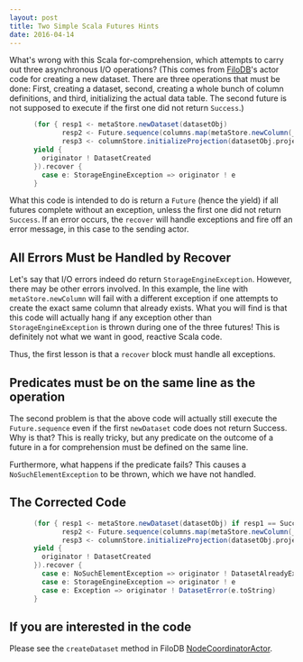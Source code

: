 ```yaml
---
layout: post
title: Two Simple Scala Futures Hints
date: 2016-04-14
---
```


What's wrong with this Scala for-comprehension, which attempts to carry out three asynchronous I/O operations?  (This comes from [FiloDB](http://github.com/filodb/FiloDB)'s actor code for creating a new dataset.  There are three operations that must be done:  First, creating a dataset, second, creating a whole bunch of column definitions, and third, initializing the actual data table.  The second future is not supposed to execute if the first one did not return `Success`.)

```scala
      (for { resp1 <- metaStore.newDataset(datasetObj)
             resp2 <- Future.sequence(columns.map(metaStore.newColumn(_, ref))) if resp1 == Success
             resp3 <- columnStore.initializeProjection(datasetObj.projections.head) }
      yield {
        originator ! DatasetCreated
      }).recover {
        case e: StorageEngineException => originator ! e
      }
```

What this code is intended to do is return a `Future` (hence the yield) if all futures complete without an exception, unless the first one did not return `Success`.  If an error occurs, the `recover` will handle exceptions and fire off an error message, in this case to the sending actor.

## All Errors Must be Handled by Recover

Let's say that I/O errors indeed do return `StorageEngineException`.  However, there may be other errors involved.  In this example, the line with `metaStore.newColumn` will fail with a different exception if one attempts to create the exact same column that already exists.  What you will find is that this code will actually hang if any exception other than `StorageEngineException` is thrown during one of the three futures!  This is definitely not what we want in good, reactive Scala code.

Thus, the first lesson is that a `recover` block must handle all exceptions.

## Predicates must be on the same line as the operation

The second problem is that the above code will actually still execute the `Future.sequence` even if the first `newDataset` code does not return Success.  Why is that?  This is really tricky, but any predicate on the outcome of a future in a for comprehension must be defined on the same line.

Furthermore, what happens if the predicate fails?  This causes a `NoSuchElementException` to be thrown, which we have not handled.

## The Corrected Code

```scala
      (for { resp1 <- metaStore.newDataset(datasetObj) if resp1 == Success
             resp2 <- Future.sequence(columns.map(metaStore.newColumn(_, ref)))
             resp3 <- columnStore.initializeProjection(datasetObj.projections.head) }
      yield {
        originator ! DatasetCreated
      }).recover {
        case e: NoSuchElementException => originator ! DatasetAlreadyExists
        case e: StorageEngineException => originator ! e
        case e: Exception => originator ! DatasetError(e.toString)
      }
```

## If you are interested in the code

Please see the `createDataset` method in FiloDB [NodeCoordinatorActor](https://github.com/filodb/FiloDB/blob/feature/automated-stress-testing/coordinator/src/main/scala/filodb.coordinator/NodeCoordinatorActor.scala).
